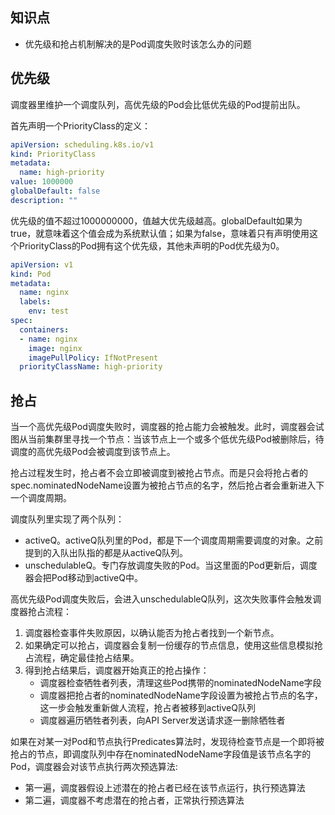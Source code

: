 ## **知识点**
- 优先级和抢占机制解决的是Pod调度失败时该怎么办的问题

## **优先级**

调度器里维护一个调度队列，高优先级的Pod会比低优先级的Pod提前出队。

首先声明一个PriorityClass的定义：

```yaml
apiVersion: scheduling.k8s.io/v1
kind: PriorityClass
metadata:
  name: high-priority
value: 1000000
globalDefault: false
description: ""
```

优先级的值不超过1000000000，值越大优先级越高。globalDefault如果为true，就意味着这个值会成为系统默认值；如果为false，意味着只有声明使用这个PriorityClass的Pod拥有这个优先级，其他未声明的Pod优先级为0。

```yaml
apiVersion: v1
kind: Pod
metadata:
  name: nginx
  labels:
    env: test
spec:
  containers:
  - name: nginx
    image: nginx
    imagePullPolicy: IfNotPresent
  priorityClassName: high-priority
```

## **抢占**

当一个高优先级Pod调度失败时，调度器的抢占能力会被触发。此时，调度器会试图从当前集群里寻找一个节点：当该节点上一个或多个低优先级Pod被删除后，待调度的高优先级Pod会被调度到该节点上。

抢占过程发生时，抢占者不会立即被调度到被抢占节点。而是只会将抢占者的spec.nominatedNodeName设置为被抢占节点的名字，然后抢占者会重新进入下一个调度周期。

调度队列里实现了两个队列：
- activeQ。activeQ队列里的Pod，都是下一个调度周期需要调度的对象。之前提到的入队出队指的都是从activeQ队列。
- unschedulableQ。专门存放调度失败的Pod。当这里面的Pod更新后，调度器会把Pod移动到activeQ中。

高优先级Pod调度失败后，会进入unschedulableQ队列，这次失败事件会触发调度器抢占流程：
1. 调度器检查事件失败原因，以确认能否为抢占者找到一个新节点。
2. 如果确定可以抢占，调度器会复制一份缓存的节点信息，使用这些信息模拟抢占流程，确定最佳抢占结果。
3. 得到抢占结果后，调度器开始真正的抢占操作：
    - 调度器检查牺牲者列表，清理这些Pod携带的nominatedNodeName字段
    - 调度器把抢占者的nominatedNodeName字段设置为被抢占节点的名字，这一步会触发重新做人流程，抢占者被移到activeQ队列
    - 调度器遍历牺牲者列表，向API Server发送请求逐一删除牺牲者


如果在对某一对Pod和节点执行Predicates算法时，发现待检查节点是一个即将被抢占的节点，即调度队列中存在nominatedNodeName字段值是该节点名字的Pod，调度器会对该节点执行两次预选算法:
- 第一遍，调度器假设上述潜在的抢占者已经在该节点运行，执行预选算法
- 第二遍，调度器不考虑潜在的抢占者，正常执行预选算法
